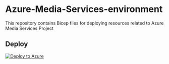 # Azure-Media-Services-environment
This repository contains Bicep files for deploying resources related to Azure Media Services Project

## Deploy
[![Deploy to Azure](https://aka.ms/deploytoazurebutton)](https://portal.azure.com/#create/Microsoft.Template/uri/https%3A%2F%2Fraw.githubusercontent.com%2FTommaso23%2FAzure-Media-Services-environment%2Fmaster%2Fmain.parameters.json)
